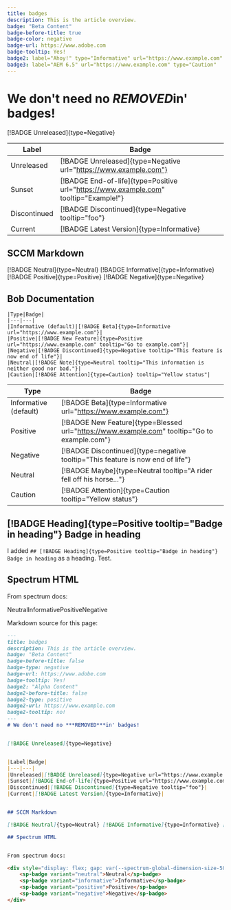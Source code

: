 ```yaml
---
title: badges
description: This is the article overview.
badge: "Beta Content"
badge-before-title: true
badge-color: negative
badge-url: https://www.adobe.com
badge-tooltip: Yes!
badge2: label="Ahoy!" type="Informative" url="https://www.example.com"
badge3: label="AEM 6.5" url="https://www.example.com" type="Caution"
---
```

# We don't need no ***REMOVED***in' badges!


[!BADGE Unreleased]{type=Negative}


|Label|Badge|
|---|---|
|Unreleased|[!BADGE Unreleased]{type=Negative url="https://www.example.com"}|
|Sunset|[!BADGE End-of-life]{type=Positive url="https://www.example.com" tooltip="Example!"}|
|Discontinued|[!BADGE Discontinued]{type=Negative tooltip="foo"}|
|Current|[!BADGE Latest Version]{type=Informative}|


## SCCM Markdown

[!BADGE Neutral]{type=Neutral} [!BADGE Informative]{type=Informative} [!BADGE Positive]{type=Positive} [!BADGE Negative]{type=Negative}

## Bob Documentation

```
|Type|Badge|
|---|---|
|Informative (default)|[!BADGE Beta]{type=Informative url="https://www.example.com"}|
|Positive|[!BADGE New Feature]{type=Positive url="https://www.example.com" tooltip="Go to example.com"}|
|Negative|[!BADGE Discontinued]{type=Negative tooltip="This feature is now end of life"}|
|Neutral|[!BADGE Note]{type=Neutral tooltip="This information is neither good nor bad."}|
|Caution|[!BADGE Attention]{type=Caution} tooltip="Yellow status"|
```

|Type|Badge|
|---|---|
|Informative (default)|[!BADGE Beta]{type=Informative url="https://www.example.com"}|
|Positive|[!BADGE New Feature]{type=Blessed url="https://www.example.com" tooltip="Go to example.com"}|
|Negative|[!BADGE Discontinued]{type=negative tooltip="This feature is now end of life"}|
|Neutral|[!BADGE Maybe]{type=Neutral tooltip="A rider fell off his horse..."}|
|Caution|[!BADGE Attention]{type=Caution tooltip="Yellow status"}|

## [!BADGE Heading]{type=Positive tooltip="Badge in heading"} Badge in heading

I added `## [!BADGE Heading]{type=Positive tooltip="Badge in heading"} Badge in heading` as a heading. Test.

## Spectrum HTML


From spectrum docs:

<div style="display: flex; gap: var(--spectrum-global-dimension-size-50);">
    <sp-badge variant="neutral">Neutral</sp-badge>
    <sp-badge variant="informative">Informative</sp-badge>
    <sp-badge variant="positive">Positive</sp-badge>
    <sp-badge variant="negative">Negative</sp-badge>
</div>

Markdown source for this page:

```markdown
---
title: badges
description: This is the article overview.
badge: "Beta Content"
badge-before-title: false
badge-type: negative
badge-url: https://www.adobe.com
badge-tooltip: Yes!
badge2: "Alpha Content"
badge2-before-title: false
badge2-type: positive
badge2-url: https://www.example.com
badge2-tooltip: no!
---
# We don't need no ***REMOVED***in' badges!


[!BADGE Unreleased]{type=Negative}


|Label|Badge|
|---|---|
|Unreleased|[!BADGE Unreleased]{type=Negative url="https://www.example.com"}|
|Sunset|[!BADGE End-of-life]{type=Positive url="https://www.example.com" tooltip="Example!"}|
|Discontinued|[!BADGE Discontinued]{type=Negative tooltip="foo"}|
|Current|[!BADGE Latest Version]{type=Informative}|


## SCCM Markdown

[!BADGE Neutral]{type=Neutral} [!BADGE Informative]{type=Informative} [!BADGE Positive]{type=Positive} [!BADGE Negative]{type=Negative}

## Spectrum HTML


From spectrum docs:

<div style="display: flex; gap: var(--spectrum-global-dimension-size-50);">
    <sp-badge variant="neutral">Neutral</sp-badge>
    <sp-badge variant="informative">Informative</sp-badge>
    <sp-badge variant="positive">Positive</sp-badge>
    <sp-badge variant="negative">Negative</sp-badge>
</div>
```